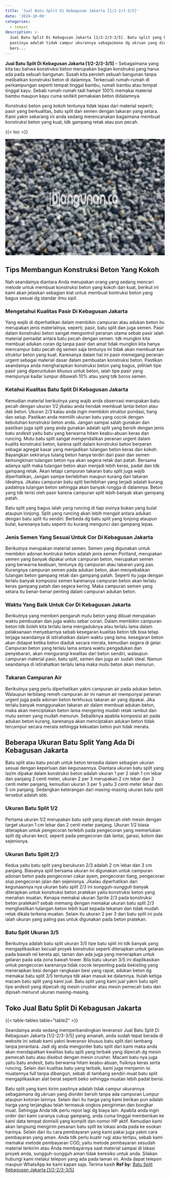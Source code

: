 ```yaml
---
title: 'Jual Batu Split Di Kebagusan Jakarta [1/2-2/3-3/5]'
date: '2024-10-09'
categories:
  - tempat
description: >-
  Jual Batu Split Di Kebagusan Jakarta [1/2-2/3-3/5]. Batu split yang kami kirim
  pastinya adalah tidak campur ukurannya sebagaimana dg ukruan yang diorder
  bers...
---
```


**Jual Batu Split Di Kebagusan Jakarta \[1/2-2/3-3/5\]** – Sebagaimana yang kita tau bahwa konstruksi beton merupakan bagian konstruksi yang harus ada pada sebuah bangunan. Susah kita peroleh sebuah bangunan tanpa melibatkan konstruksi beton di dalamnya. Terkecuali rumah-rumah di perkampungan seperti tempat tinggal bambu, rumah bambu atau tempat tinggal kayu. Sebab rumah-rumah tadi hampir 100% memakai material bambu maupun kayu cuma sedikit pemakaian beton didalamnya.

Konstruksi beton yang kokoh tentunya tidak lepas dari material seperti; pasir yang berkualitas, batu split dan semen dengan takaran yang setara. Kami yakin sekarang ini anda sedang merencanakan bagaimana membuat konstruksi beton yang kuat, tdk gampang retak atau pun pecah.

{{< toc >}}

![Jual Batu Split Di Kebagusan Jakarta [1/2-2/3-3/5]](/images/jual-batu-split-01.png)

## Tips Membangun Konstruksi Beton Yang Kokoh

Nah seandainya diantara Anda merupakan orang yang sedang mencari metode untuk membuat konstruksi beton yang kokoh dan kuat, berikut ini kami akan jelaskan sebagian kiat untuk membuat kontruksi beton yang bagus sesuai dg standar ilmu sipil.

### Mengetahui Kualitas Pasir Di Kebagusan Jakarta

Yang wajib di diperhatikan dalam membikin campuran atau adukan beton itu merupakan jenis materialnya, seperti; pasir, batu split dan juga semen. Pasir dalam konstruksi beton sangat mengontrol peranan utama sebab pasir ialah material pemadat antara batu pecah dengan semen. tdk mungkin kita membuat adukan coran dg tanpa pasir dan amat tidak mungkin kita hanya mencampur batu pecah dg semen saja tentunya ini tidak akan membuat kan struktur beton yang kuat. Karenanya dalam hal ini pasir memegang peranan urgent sebagai material dasar dalam pembuatan konstruksi beton. Pastikan seandainya anda mengharapkan konstruksi beton yang bagus, pilihlah tipe pasir yang diperuntukan khusus untuk beton, ialah tipe pasir yang mempunyai kadar lumpur dibawah 10% atau yang tdk boros semen.

### Ketahui Kualitas Batu Split Di Kebagusan Jakarta

Kemudian material berikutnya yang wajib anda observasi merupakan batu pecah dengan ukuran 1/2 jikalau anda hendak membuat lantai beton atau dak beton. Ukuran 2/3 kalau anda ingin membikin struktur pondasi, tiang dan selup. Pastikan anda memilih ukuran batu yang cocok dengan kebutuhan konstruksi beton anda. Jangan sampai salah gunakan dan pastikan juga split yang anda gunakan adalah split yang bersih dengan jenis batu andesit yaitu batu yang berwarna hitam keabu-abuan keras dan runcing. Mutu batu split sangat mengendalikan peranan urgent dalam kualits konstruksi beton, karena split dalam konstruksi beton berperan sebagai agregat kasar yang menjadikan tulangan beton keras dan kokoh. Bayangkan sekiranya tulang beton hanya terdiri dari pasir dan semen kemungkinan tulangan beton nya akan segera retak dan patah. Bersama adanya split maka tulangan beton akan menjadi lebih keras, padat dan tdk gampang retak. Akan tetapi campuran takaran batu split juga wajib diperhatikan, Jangan sampe berlebihan maupun kurang dari takaran idealnya. Jikalau campuran batu split berlebihan yang terjadi adalah kurang padatnya tulangan beton sehingga akan banyak rongga di dalamnya. Beton yang tdk terisi oleh pasir karena campuran split lebih banyak akan gampang patah.

Batu split yang bagus ialah yang runcing di tiap sisinya bukan yang bulat ataupun lonjong. Split yang runcing akan lebih mengait antara adukan dengan batu split itu sendiri. Berbeda dg batu split yang lonjong ataupun bulat, karenanya batu seperti itu kurang mengunci dan gampang lepas.

### Jenis Semen Yang Sesuai Untuk Cor Di Kebagusan Jakarta

Berikutnya merupakan material semen. Semen yang digunakan untuk membikin adonan kontruksi beton adalah jenis semen Portland, merupakan semen yang banyak dipakai untuk campuran beton, merupakan semen yang berwarna keabuan, tentunya dg campuran atau takaran yang pas. Kurangnya campuran semen pada adukan beton, akan menyebabkan tulangan beton gampang retak dan gampang patah. Seperti itu juga dengan terlalu banyak komposisi semen karenanya campuran beton akan terlalu keras gampang patah dan segera kering. Maka campuran semen yang setara itu benar-benar penting dalam campuran adukan beton.

### Waktu Yang Baik Untuk Cor Di Kebagusan Jakarta

Berikutnya yang memberi pengaruh mutu beton yang dibuat merupakan waktu pembuatan dan juga waktu sebar coran. Dalam membikin campuran beton tdk boleh kita terlalu lama mengaduknya atau terlalu lama dalam pelaksanaan menyebarnya sebab kesegaran kualitas beton tdk bisa tetap terjaga seandainya di istirahatkan dalam waktu yang lama. kesegaran beton akan didapat ketika beton diaduk secara merata, kemudian segera di gelar. Campuran beton yang terlalu lama antara waktu pengadukan dan penyebaran, akan mengurangi kwalitas dari beton sendiri, walaupun campuran material pasir, batu split, semen dan juga air sudah ideal. Namun seandainya di istirahatkan terlalu lama maka mutu beton akan menurun.

### Takaran Campuran Air

Berikutnya yang perlu diperhatikan yakni campuran air pada adukan beton. Walaupun terbilang remeh campuran air ini namun air mempunyai peranan urgent juga pada adonan beton terkhusus takaran air yang dipakai. Jika terlalu banyak menggunakan takaran air dalam membuat adukan beton, maka akan menciptakan beton lama mengering mudah retak rambut dan mutu semen yang mudah menurun. Sebaliknya apabila komposisi air pada adukan beton kurang, karenanya akan menciptakan adukan beton tidak tercampur secara merata sehingga kekuatan beton pun tidak merata.

## Beberapa Ukuran Batu Split Yang Ada Di Kebagusan Jakarta

Batu split atau batu pecah untuk beton tersedia dalam sebagian ukuran sesuai dengan keperluan dan kegunaannya. Diantara ukuran batu split yang lazim dipakai dalam konstruksi beton adalah ukuran 1 per 2 ialah 1 cm lebar dan panjang 2 centi meter, ukuran 2 per 3 merupakan 2 cm lebar dan 3 centi meter panjang, kemudian ukuran 3 per 5 yaitu 3 centi meter lebar dan 5 cm panjang. Sedangkan keterangan dari masing-masing ukuran batu split tersebut adalah sbb.

### Ukuran Batu Split 1/2

Pertama ukuran 1/2 merupakan batu split yang dipecah oleh mesin dengan target ukuran 1 cm lebar dan 2 centi meter panjang. Ukuran 1/2 biasa diterapkan untuk pengecoran terlebih pada pengecoran yang memerlukan split dg ukuran kecil, seperti pada pengecoran dak lantai, garasi, kolom dan sejenisnya.

### Ukuran Batu Split 2/3

Kedua yaitu batu split yang berukuran 2/3 adalah 2 cm lebar dan 3 cm panjang. Biasanya split bersama ukuran ini digunakan untuk campuran adonan beton pada pengecoran cakar ayam, pengecoran tiang, pengecoran slup pengecoran jalan dan sejenisnya. Jikalau diperhatikan dari kegunaannya nya ukuran batu split 2/3 ini sungguh-sungguh banyak diterapkan untuk konstruksi beton pratekan yaitu konstruksi beton yang menahan muatan. Kenapa memakai ukuran Sprite 2/3 pada konstruksi beton pratekan? sebab memang dengan memakai ukuran batu split 2/3 menghasilkan tulangan beton lebih kuat kepada tekanan dan tidak mudah retak dikala terkena muatan. Selain itu ukuran 2 per 3 dari batu split ini pula ialah ukuran yang paling pas untuk digunakan pada beton pratekan.

### Batu Split Ukuran 3/5

Berikutnya adalah batu split ukuran 3/5 tipe batu split ini tdk banyak yang mengaplikasikan kecuali proyek konstruksi seperti diterapkan untuk gelaran pada bawah rel kereta api, taman dan ada juga yang menerapkan untuk gelaran pada ada zona bawah tower. Bila batu ukuran 3/5 ini diaplikasikan untuk pengecoran karenanya tidak cocok terpenting pada bekisting yang menerapkan besi dengan rangkaian besi yang rapat, adukan beton dg memakai batu split 3/5 tentunya tdk akan masuk ke dalamnya. Itulah ketiga macam batu split yang kami jual. Batu split yang kami jual yakni batu split tipe andesit yang dipecah dg mesin crusher atau mesin pemecah batu dan dipisah menurut ukuran masing-masing.

## Toko Jual Batu Split Di Kebagusan Jakarta

{{< table-tables table="table2" >}}

Seandainya anda sedang memperbandingkan leveransir Jual Batu Split Di Kebagusan Jakarta \[1/2-2/3-3/5\] yang amanah, anda sudah tepat berada di website ini sebab kami yakni leveransir khusus batu split dari tambang tanpa perantara. Jadi dg anda mengorder batu split dari kami maka anda akan mendapatkan kwalitas batu split yang terbaik yang dipecah dg mesin pemecah batu atau disebut dengan mesin crusher. Macam batu nya juga yaitu batu andesit, batu berwarna hitam keabu-abuan, fisiknya keras serta runcing. Selain dari kualitas batu yang terbaik, kami juga menjamin isi muatannya full tanpa dibangun, sebab di tambang sendiri muat batu split mengaplikasikan alat berat seperti beko sehingga muatan lebih padat berisi.

Batu split yang kami kirim pastinya adalah tidak campur ukurannya sebagaimana dg ukruan yang diorder bersih tanpa ada campuran Lumpur ataupun kotoran lainnya. Selain dari itu harga yang kami berikan pun adalah harga yang terjangkau telah termasuk ongkos pengiriman dan bongkar muat. Sehingga Anda tdk perlu repot lagi dg biaya lain. Apabila anda ingin order dari kami caranya cukup gampang, anda cuma tinggal memberikan ke kami data tempat domisili yang komplit dan nomor HP aktif. Kemudian kami akan langsung mengirim pesanan batu split ke lokasi anda pada ke esokan harinya. Selain dari itu cara pembayaran yang kami pakai juga yakni cara pembayaran yang aman. Anda tdk perlu kuatir rugi atau tertipu, sebab kami memakai metode pembayaran COD, yaitu metode pembayaran sesudah material terkirim atau Anda membayarnya saat material sampai di lokasi proyek anda, sungguh-sungguh aman tidak beresiko untuk anda. Silakan hubungi kami melalui telepon yang ada pada laman ini. Anda dapat telepon maupun WhatsApp ke kami kapan saja. Terima kasih
**Ref by:** [Batu Split Kebagusan Jakarta [1/2-2/3-3/5]](https://id.wikipedia.org/wiki/Batu)
